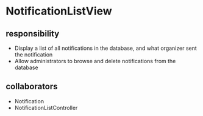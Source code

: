 # NotificationListView
## responsibility
- Display a list of all notifications in the database, and what organizer sent the notification
- Allow administrators to browse and delete notifications from the database
## collaborators
- Notification
- NotificationListController
